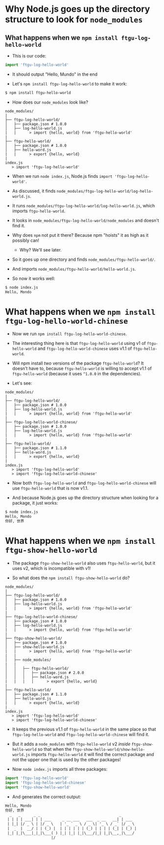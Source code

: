 # Why Node.js goes up the directory structure to look for `node_modules`

## What happens when we `npm install ftgu-log-hello-world`

- This is our code:

```js
import 'ftgu-log-hello-world'
```

- It should output "Hello, Mundo" in the end

- Let's `npm install ftgu-log-hello-world` to make it work:

```sh
$ npm install ftgu-hello-world
```

- How does our `node_modules` look like?

```
node_modules/
|
├── ftgu-log-hello-world/
│   ├── package.json # 1.0.0
│   ├── log-hello-world.js
|   |      > import {hello, world} from 'ftgu-hello-world'
|
├── ftgu-hello-world/
│   ├── package.json # 1.0.0
│   ├── hello-word.js
|   |      > export {hello, world}
|
index.js
   > import 'ftgu-log-hello-world'
```

- When we run `node index.js`, Node.js finds `import 'ftgu-log-hello-world'`.

- As discussed, it finds `node_modules/ftgu-log-hello-world/log-hello-world.js`.

- It runs `node_modules/ftgu-log-hello-world/log-hello-world.js`, which imports `ftgu-hello-world`.

- It looks in `node_modules/ftgu-log-hello-world/node_modules` and doesn't find it.

- Why does `npm` not put it there? Because npm "hoists" it as high as it possibly can!

  - Why? We'll see later.

- So it goes up one directory and finds `node_modules/ftgu-hello-world/`.

- And imports `node_modules/ftgu-hello-world/hello-world.js`.

- So now it works well:

```sh
$ node index.js
Hello, Mondo
```

# What happens when we `npm install ftgu-log-hello-world-chinese`

- Now we run `npm install ftgu-log-hello-world-chinese`.

- The interesting thing here is that `ftgu-log-hello-world` using v1 of `ftgu-hello-world` and
  `ftgu-log-hello-world-chinese` uses v1.1 of `ftgu-hello-world`.

- Will npm install _two_ versions of the package `ftgu-hello-world`? It doesn't have to, because
  `ftgu-hello-world` is willing to accept v1.1 of `ftgu-hello-world`
  (because it uses `^1.0.0` in the dependencies).

- Let's see:

```
node_modules/
|
├── ftgu-log-hello-world/
│   ├── package.json # 1.0.0
│   ├── log-hello-world.js
|   |      > import {hello, world} from 'ftgu-hello-world'
|
├── ftgu-log-hello-world-chinese/
│   ├── package.json # 1.0.0
│   ├── log-hello-world.js
|   |      > import {hello, world} from 'ftgu-hello-world'
|
├── ftgu-hello-world/
│   ├── package.json # 1.1.0
│   ├── hello-word.js
|   |      > export {hello, world}
|
index.js
   > import 'ftgu-log-hello-world'
   > import 'ftgu-log-hello-world-chinese'
```

- Now both `ftgu-log-hello-world` and `ftgu-log-hello-world-chinese` will use `ftgu-hello-world` that is now
  v1.1.

- And because Node.js goes up the directory structure when looking for a package, it just works:

```sh
$ node index.js
Hello, Mondo
你好, 世界
```

# What happens when we `npm install ftgu-show-hello-world`

- The package `ftgu-show-hello-world` also uses `ftgu-hello-world`, but it uses v2, which is incompatible with v1!

- So what does the `npm install ftgu-show-hello-world` do?

```
node_modules/
|
├── ftgu-log-hello-world/
│   ├── package.json # 1.0.0
│   ├── log-hello-world.js
|   |      > import {hello, world} from 'ftgu-hello-world'
|
├── ftgu-log-hello-world-chinese/
│   ├── package.json # 1.0.0
│   ├── log-hello-world.js
|   |      > import {hello, world} from 'ftgu-hello-world'
|
├── ftgu-show-hello-world/
│   ├── package.json # 1.0.0
│   ├── show-hello-world.js
|   |      > import {hello, world} from 'ftgu-hello-world'
|   |
│   ├── node_modules/
|   |
│   │   ├── ftgu-hello-world/
│   │   │   ├── package.json # 2.0.0
│   │   │   ├── hello-word.js
|   |   |   |      > export {hello, world}
|
├── ftgu-hello-world/
│   ├── package.json # 1.1.0
│   ├── hello-word.js
|   |      > export {hello, world}
|
index.js
   > import 'ftgu-log-hello-world'
   > import 'ftgu-log-hello-world-chinese'
```

- It keeps the previous v1.1 of `ftgu-hello-world` in the same place so that `ftgu-log-hello-world` and
  `ftgu-log-hello-world-chinese` will find it.

- But it adds a `node_modules` with `ftgu-hello-world` v2 _inside_ `ftgu-show-hello-world` so that when
  the `ftgu-show-hello-world/show-hello-world.js` imports `ftgu-hello-world` it will find the correct package
  and not the upper one that is used by the other packages!

- Now `node index.js` imports all three packages:

```js
import 'ftgu-log-hello-world'
import 'ftgu-log-hello-world-chinese'
import 'ftgu-show-hello-world'
```

- And generates the correct output:

```txt
Hello, Mondo
你好, 世界
  _   _      _ _                                    _
 | | | | ___| | | ___     _ __ ___   ___  _ __   __| | ___
 | |_| |/ _ \ | |/ _ \   | '_ ` _ \ / _ \| '_ \ / _` |/ _ \
 |  _  |  __/ | | (_) |  | | | | | | (_) | | | | (_| | (_) |
 |_| |_|\___|_|_|\___( ) |_| |_| |_|\___/|_| |_|\__,_|\___/
                     |/
```

